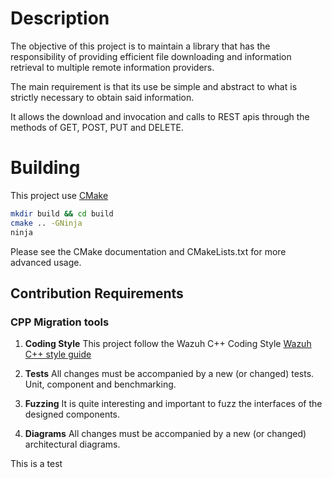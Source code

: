 # Description
The objective of this project is to maintain a library that has the responsibility of providing efficient file downloading and information retrieval to multiple remote information providers.

The main requirement is that its use be simple and abstract to what is strictly necessary to obtain said information.

It allows the download and invocation and calls to REST apis through the methods of GET, POST, PUT and DELETE.


# Building
This project use [CMake](https://cmake.org)
```bash
mkdir build && cd build
cmake .. -GNinja
ninja
```
Please see the CMake documentation and CMakeLists.txt for more advanced usage.


## Contribution Requirements

### CPP Migration tools

1. **Coding Style** This project follow the Wazuh C++ Coding Style [Wazuh C++ style guide](https://github.com/wazuh/wazuh/wiki/Coding-style-guide-%28C-plus-plus%29)

2. **Tests** All changes must be accompanied by a new (or changed) tests. Unit, component and benchmarking.

3. **Fuzzing** It is quite interesting and important to fuzz the interfaces of the designed components.

4. **Diagrams** All changes must be accompanied by a new (or changed) architectural diagrams.


This is a test
